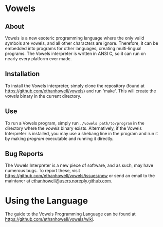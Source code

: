 # Vowels
## About
Vowels is a new esoteric programming language where the only valid symbols are vowels, and all other characters are ignore. Therefore, it can be embedded into programs for other languages, creating multi-lingual programs. The Vowels interpreter is written in ANSI C, so it can run on nearly every platform ever made.

## Installation
To install the Vowels interpreter, simply clone the repository (found at https://github.com/ethanhowell/vowels) and run 'make'. This will create the _vowels_ binary in the current directory.

## Use
To run a Vowels program, simply run `./vowels path/to/program` in the directory where the _vowels_ binary exists. Alternatively, if the Vowels Interpreter is installed, you may use a shebang line in the program and run it by making _program_ executable and running it directly.

## Bug Reports
The Vowels Interpreter is a new piece of software, and as such, may have numerous bugs. To report these, visit https://github.com/ethanhowell/vowels/issues/new or send an email to the maintaner at ethanhowell@users.noreply.github.com.

# Using the Language
The guide to the Vowels Programming Language can be found at https://github.com/ethanhowell/vowels/wiki.
